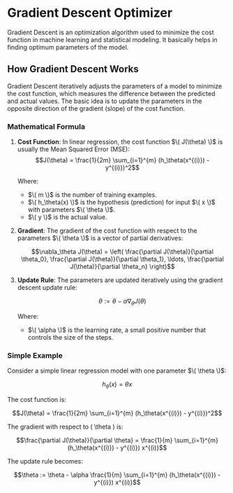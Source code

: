 # Gradient Descent Optimizer

Gradient Descent is an optimization algorithm used to minimize the cost function in machine learning and statistical modeling. It basically helps in finding optimum parameters of the model.

## How Gradient Descent Works

Gradient Descent iteratively adjusts the parameters of a model to minimize the cost function, which measures the difference between the predicted and actual values. The basic idea is to update the parameters in the opposite direction of the gradient (slope) of the cost function.

### Mathematical Formula

1. **Cost Function**: In linear regression, the cost function $\( J(\theta) \)$ is usually the Mean Squared Error (MSE):
   $$J(\theta) = \frac{1}{2m} \sum_{i=1}^{m} (h_\theta(x^{(i)}) - y^{(i)})^2$$

   Where:
   - $\( m \)$ is the number of training examples.
   - $\( h_\theta(x) \)$ is the hypothesis (prediction) for input $\( x \)$ with parameters $\( \theta \)$.
   - $\( y \)$ is the actual value.

2. **Gradient**: The gradient of the cost function with respect to the parameters $\( \theta \)$ is a vector of partial derivatives:

   $$\nabla_\theta J(\theta) = \left( \frac{\partial J(\theta)}{\partial \theta_0}, \frac{\partial J(\theta)}{\partial \theta_1}, \ldots, \frac{\partial J(\theta)}{\partial \theta_n} \right)$$

3. **Update Rule**: The parameters are updated iteratively using the gradient descent update rule:

   $$\theta := \theta - \alpha \nabla_\theta J(\theta)$$

   Where:
   - $\( \alpha \)$ is the learning rate, a small positive number that controls the size of the steps.

### Simple Example

Consider a simple linear regression model with one parameter $\( \theta \)$:

$$h_\theta(x) = \theta x$$

The cost function is:

$$J(\theta) = \frac{1}{2m} \sum_{i=1}^{m} (h_\theta(x^{(i)}) - y^{(i)})^2$$

The gradient with respect to \( \theta \) is:

$$\frac{\partial J(\theta)}{\partial \theta} = \frac{1}{m} \sum_{i=1}^{m} (h_\theta(x^{(i)}) - y^{(i)}) x^{(i)}$$

The update rule becomes:

$$\theta := \theta - \alpha \frac{1}{m} \sum_{i=1}^{m} (h_\theta(x^{(i)}) - y^{(i)}) x^{(i)}$$
